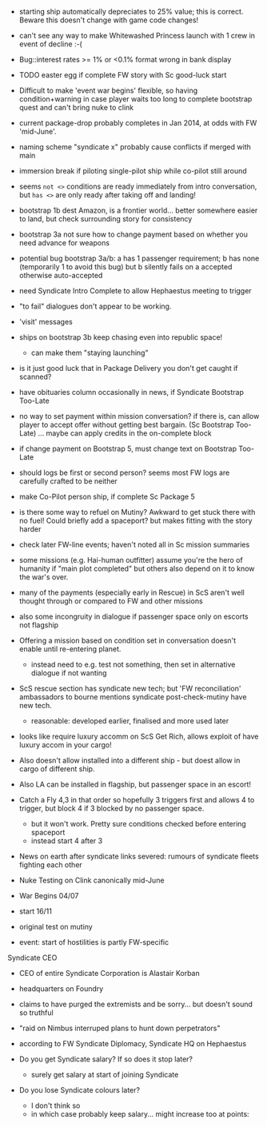 - starting ship automatically depreciates to 25% value; this is correct. Beware this doesn't change with game code changes!
- can't see any way to make Whitewashed Princess launch with 1 crew in event of decline :-(
- Bug::interest rates >= 1% or <0.1% format wrong in bank display
- TODO easter egg if complete FW story with Sc good-luck start
- Difficult to make 'event war begins' flexible, so having condition+warning in case player waits too long to complete bootstrap quest and can't bring nuke to clink
- current package-drop probably completes in Jan 2014, at odds with FW 'mid-June'.
- naming scheme "syndicate x" probably cause conflicts if merged with main
- immersion break if piloting single-pilot ship while co-pilot still around
- seems `not <>` conditions are ready immediately from intro conversation, but `has <>` are only ready after taking off and landing!
- bootstrap 1b dest Amazon, is a frontier world... better somewhere easier to land, but check surrounding story for consistency
- bootstrap 3a not sure how to change payment based on whether you need advance for weapons
- potential bug bootstrap 3a/b: a has 1 passenger requirement; b has none (temporarily 1 to avoid this bug) but b silently fails on a accepted otherwise auto-accepted
- need Syndicate Intro Complete to allow Hephaestus meeting to trigger
- "to fail" dialogues don't appear to be working.
- 'visit' messages
- ships on bootstrap 3b keep chasing even into republic space!
	+ can make them "staying launching"
- is it just good luck that in Package Delivery you don't get caught if scanned?
- have obituaries column occasionally in news, if Syndicate Bootstrap Too-Late
- no way to set payment within mission conversation? if there is, can allow player to accept offer without getting best bargain. (Sc Bootstrap Too-Late) ... maybe can apply credits in the on-complete block
- if change payment on Bootstrap 5, must change text on Bootstrap Too-Late
- should logs be first or second person? seems most FW logs are carefully crafted to be neither
- make Co-Pilot person ship, if complete Sc Package 5
- is there some way to refuel on Mutiny? Awkward to get stuck there with no fuel! Could briefly add a spaceport? but makes fitting with the story harder
- check later FW-line events; haven't noted all in Sc mission summaries
- some missions (e.g. Hai-human outfitter) assume you're the hero of humanity if "main plot completed" but others also depend on it to know the war's over.
- many of the payments (especially early in Rescue) in ScS aren't well thought through or compared to FW and other missions
- also some incongruity in dialogue if passenger space only on escorts not flagship
- Offering a mission based on condition set in conversation doesn't enable until re-entering planet.
	+ instead need to e.g. test not something, then set in alternative dialogue if not wanting

- ScS rescue section has syndicate new tech; but 'FW reconciliation' ambassadors to bourne mentions syndicate post-check-mutiny have new tech.
	+ reasonable: developed earlier, finalised and more used later
- looks like require luxury accomm on ScS Get Rich, allows exploit of have luxury accom in your cargo!
- Also doesn't allow installed into a different ship - but doest allow in cargo of different ship.
- Also LA can be installed in flagship, but passenger space in an escort!
- Catch a Fly 4,3 in that order so hopefully 3 triggers first and allows 4 to trigger, but block 4 if 3 blocked by no passenger space.
	+ but it won't work. Pretty sure conditions checked before entering spaceport
	+ instead start 4 after 3

- News on earth after syndicate links severed: rumours of syndicate fleets fighting each other

- Nuke Testing on Clink canonically mid-June
- War Begins 04/07
- start 16/11
- original test on mutiny

- event: start of hostilities is partly FW-specific

Syndicate CEO

- CEO of entire Syndicate Corporation is Alastair Korban
- headquarters on Foundry
- claims to have purged the extremists and be sorry... but doesn't sound so truthful
- "raid on Nimbus interruped plans to hunt down perpetrators"
- according to FW Syndicate Diplomacy, Syndicate HQ on Hephaestus

- Do you get Syndicate salary? If so does it stop later?
	+ surely get salary at start of joining Syndicate
- Do you lose Syndicate colours later?
	+ I don't think so
	+ in which case probably keep salary... might increase too at points: